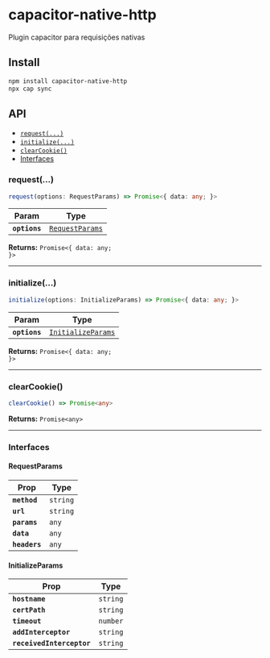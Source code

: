 # capacitor-native-http

Plugin capacitor para requisições nativas

## Install

```bash
npm install capacitor-native-http
npx cap sync
```

## API

<docgen-index>

* [`request(...)`](#request)
* [`initialize(...)`](#initialize)
* [`clearCookie()`](#clearcookie)
* [Interfaces](#interfaces)

</docgen-index>

<docgen-api>
<!--Update the source file JSDoc comments and rerun docgen to update the docs below-->

### request(...)

```typescript
request(options: RequestParams) => Promise<{ data: any; }>
```

| Param         | Type                                                    |
| ------------- | ------------------------------------------------------- |
| **`options`** | <code><a href="#requestparams">RequestParams</a></code> |

**Returns:** <code>Promise&lt;{ data: any; }&gt;</code>

--------------------


### initialize(...)

```typescript
initialize(options: InitializeParams) => Promise<{ data: any; }>
```

| Param         | Type                                                          |
| ------------- | ------------------------------------------------------------- |
| **`options`** | <code><a href="#initializeparams">InitializeParams</a></code> |

**Returns:** <code>Promise&lt;{ data: any; }&gt;</code>

--------------------


### clearCookie()

```typescript
clearCookie() => Promise<any>
```

**Returns:** <code>Promise&lt;any&gt;</code>

--------------------


### Interfaces


#### RequestParams

| Prop          | Type                |
| ------------- | ------------------- |
| **`method`**  | <code>string</code> |
| **`url`**     | <code>string</code> |
| **`params`**  | <code>any</code>    |
| **`data`**    | <code>any</code>    |
| **`headers`** | <code>any</code>    |


#### InitializeParams

| Prop                      | Type                |
| ------------------------- | ------------------- |
| **`hostname`**            | <code>string</code> |
| **`certPath`**            | <code>string</code> |
| **`timeout`**             | <code>number</code> |
| **`addInterceptor`**      | <code>string</code> |
| **`receivedInterceptor`** | <code>string</code> |

</docgen-api>
